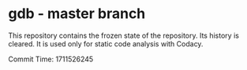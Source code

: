 # gdb - master branch

This repository contains the frozen state of the repository.
Its history is cleared. It is used only for static code
analysis with Codacy.

Commit Time: 1711526245